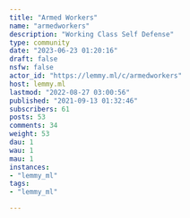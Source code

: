```yaml
---
title: "Armed Workers" 
name: "armedworkers"
description: "Working Class Self Defense"
type: community
date: "2023-06-23 01:20:16"
draft: false
nsfw: false
actor_id: "https://lemmy.ml/c/armedworkers"
host: lemmy.ml
lastmod: "2022-08-27 03:00:56"
published: "2021-09-13 01:32:46"
subscribers: 61
posts: 53
comments: 34
weight: 53
dau: 1
wau: 1
mau: 1
instances:
- "lemmy_ml"
tags: 
- "lemmy_ml"

---
```

